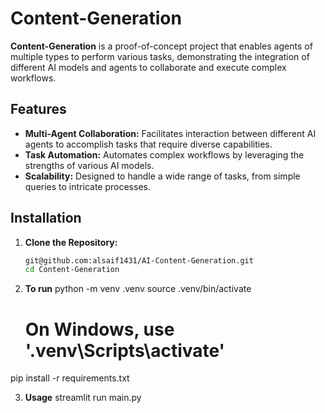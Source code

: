 # Content-Generation 

**Content-Generation** is a proof-of-concept project that enables agents of multiple types to perform various tasks, demonstrating the integration of different AI models and agents to collaborate and execute complex workflows. 

## Features 

- **Multi-Agent Collaboration:** Facilitates interaction between different AI agents to accomplish tasks that require diverse capabilities.
- **Task Automation:** Automates complex workflows by leveraging the strengths of various AI models.
- **Scalability:** Designed to handle a wide range of tasks, from simple queries to intricate processes.

## Installation 

1. **Clone the Repository:** 

   ```bash
   git@github.com:alsaif1431/AI-Content-Generation.git
   cd Content-Generation
   ```
2. **To run**
   python -m venv .venv
   source .venv/bin/activate
   # On Windows, use '.venv\Scripts\activate'

pip install -r requirements.txt

3. **Usage**
   streamlit run main.py

